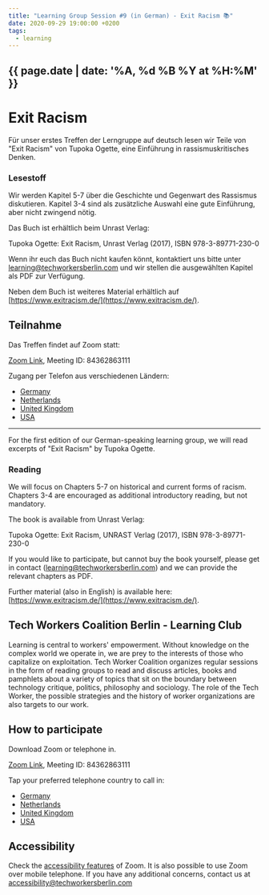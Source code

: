```yaml
---
title: "Learning Group Session #9 (in German) - Exit Racism 📚"
date: 2020-09-29 19:00:00 +0200
tags:
  - learning
---
```


## {{ page.date | date: '%A, %d %B %Y at %H:%M' }}

# Exit Racism

Für unser erstes Treffen der Lerngruppe auf deutsch lesen wir Teile von "Exit Racism" von Tupoka Ogette, eine Einführung in rassismuskritisches Denken.

### Lesestoff

Wir werden Kapitel 5-7 über die Geschichte und Gegenwart des Rassismus diskutieren. Kapitel 3-4 sind als zusätzliche Auswahl eine gute Einführung, aber nicht zwingend nötig.

Das Buch ist erhältlich beim Unrast Verlag:

Tupoka Ogette: Exit Racism, Unrast Verlag (2017), ISBN 978-3-89771-230-0

Wenn ihr euch das Buch nicht kaufen könnt, kontaktiert uns bitte unter [learning@techworkersberlin.com](mailto:learning@techworkersberlin.com) und wir stellen die ausgewählten Kapitel als PDF zur Verfügung.

Neben dem Buch ist weiteres Material erhältlich auf [https://www.exitracism.de/](https://www.exitracism.de/).

## Teilnahme

Das Treffen findet auf Zoom statt:

[Zoom Link](https://zoom.us/j/84362863111), Meeting ID: 84362863111

Zugang per Telefon aus verschiedenen Ländern:
- <a href="tel:+496950502596,,84362863111#">Germany</a>
- <a href="tel:+31207947345,,84362863111#">Netherlands</a>
- <a href="tel:+442080806592,,84362863111#">United Kingdom</a>
- <a href="tel:+12532158782,,84362863111#">USA</a>

---

For the first edition of our German-speaking learning group, we will read excerpts of "Exit Racism" by Tupoka Ogette.

### Reading

We will focus on Chapters 5-7 on historical and current forms of racism. Chapters 3-4 are encouraged as additional introductory reading, but not mandatory.

The book is available from Unrast Verlag:

Tupoka Ogette: Exit Racism, UNRAST Verlag (2017), ISBN 978-3-89771-230-0

If you would like to participate, but cannot buy the book yourself, please get in contact ([learning@techworkersberlin.com](mailto:learning@techworkersberlin.com)) and we can provide the relevant chapters as PDF.

Further material (also in English) is available here: [https://www.exitracism.de/](https://www.exitracism.de/).


## Tech Workers Coalition Berlin - Learning Club
Learning is central to workers' empowerment. Without knowledge on the complex world we operate in, we are prey to the interests of those who capitalize on exploitation. Tech Worker Coalition organizes regular sessions in the form of reading groups to read and discuss articles, books and pamphlets about a variety of topics that sit on the boundary between technology critique, politics, philosophy and sociology. The role of the Tech Worker, the possible strategies and the history of worker organizations are also targets to our work.


## How to participate

Download Zoom or telephone in.

[Zoom Link](https://zoom.us/j/84362863111), Meeting ID: 84362863111

Tap your preferred telephone country to call in:
- <a href="tel:+496950502596,,84362863111#">Germany</a>
- <a href="tel:+31207947345,,84362863111#">Netherlands</a>
- <a href="tel:+442080806592,,84362863111#">United Kingdom</a>
- <a href="tel:+12532158782,,84362863111#">USA</a>

## Accessibility

Check the [accessibility features](https://zoom.us/accessibility) of Zoom. It is also possible to use Zoom over mobile telephone. If you have any additional concerns, contact us at accessibility@techworkersberlin.com
